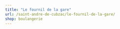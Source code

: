 ```yaml
---
title: "Le fournil de la gare"
url: /saint-andre-de-cubzac/le-fournil-de-la-gare/
shop: boulangerie
---
```

